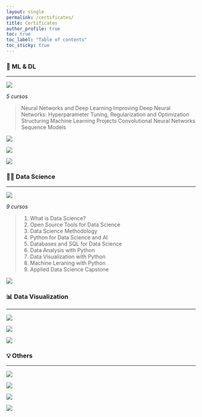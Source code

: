 ```yaml
---
layout: single
permalink: /certificates/
title: Certificates
author_profile: true
toc: true
toc_label: "Table of contents"
toc_sticky: true
---
```


### 🤖 ML & DL
---

![](https://img.shields.io/badge/Coursera-Deep_Learning_Specialization-0056D2?style=for-the-badge&logo=Coursera)

*5 cursos*
> Neural Networks and Deep Learning
> Improving Deep Neural Networks: Hyperparameter Tuning, Regularization and Optimization
> Structuring Machine Learning Projects
> Convolutional Neural Networks
> Sequence Models

![](https://img.shields.io/badge/DataCamp-Extreme_Gradient_Boosting_with_XGBoost-03EF62?style=for-the-badge&logo=DataCamp)

![](https://img.shields.io/badge/Cognitive_Class-Deep_Learning_with_TensorFlow-054ADA?style=for-the-badge&logo=IBM)

![](https://img.shields.io/badge/Coursera-Introducción_a_la_Minería_de_Datos-0056D2?style=for-the-badge&logo=Coursera)



### 👨‍💻 Data Science
---
![](https://img.shields.io/badge/Coursera-IBM_Data_Science_Professional_Certificate-0056D2?style=for-the-badge&logo=Coursera)

*9 cursos* 
> 1. What is Data Science?
> 2. Open Source Tools for Data Science
> 3. Data Science Methodology
> 4. Python for Data Science and AI
> 5. Databases and SQL for Data Science
> 6. Data Analysis with Python
> 7. Data Visualization with Python
> 8. Machine Leraning with Python
> 9. Applied Data Science Capstone


![](https://img.shields.io/badge/PUC-Herramientas_de_programación_en_Python_para_procesamiento_de_Datos-20BEFF?style=for-the-badge&logo=)

### 📊 Data Visualization

---
![](https://img.shields.io/badge/edX-Analyzing_and_Visualizing_Data_with_Power_BI-02262B?style=for-the-badge&logo=edX)

![](https://img.shields.io/badge/DataCamp-Intermediate_Data_Visualization_with_Seaborn-03EF62?style=for-the-badge&logo=DataCamp)

![](https://img.shields.io/badge/Google_Analytics-Introduction_to_Data_Studio-E37400?style=for-the-badge&logo=Google-Analytics)

### 💡 Others

---
![](https://img.shields.io/badge/Platzi-Adobe_Xd-98CA3F?style=for-the-badge&logo=Platzi)

![](https://img.shields.io/badge/eclass_Academy-Desarrollo_Ágil:_Scrum+Kanban-DD1100?style=for-the-badge&logo=)

![](https://img.shields.io/badge/Sence-Liderazgo-007DB8?style=for-the-badge&logo=)

![](https://img.shields.io/badge/ideaUFRO-Bootcamp_Microservices-DC3710?style=for-the-badge&logo=)